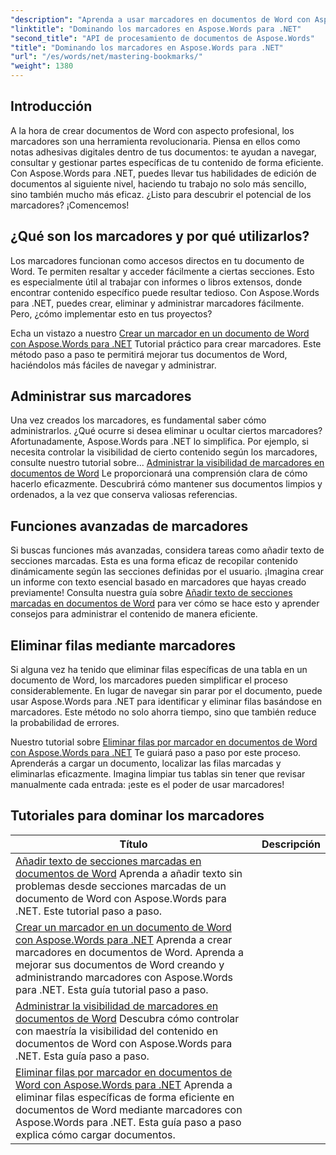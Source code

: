 ```yaml
---
"description": "Aprenda a usar marcadores en documentos de Word con Aspose.Words para .NET mediante tutoriales detallados. Mejore sus habilidades de gestión documental."
"linktitle": "Dominando los marcadores en Aspose.Words para .NET"
"second_title": "API de procesamiento de documentos de Aspose.Words"
"title": "Dominando los marcadores en Aspose.Words para .NET"
"url": "/es/words/net/mastering-bookmarks/"
"weight": 1380
---
```


## Introducción

A la hora de crear documentos de Word con aspecto profesional, los marcadores son una herramienta revolucionaria. Piensa en ellos como notas adhesivas digitales dentro de tus documentos: te ayudan a navegar, consultar y gestionar partes específicas de tu contenido de forma eficiente. Con Aspose.Words para .NET, puedes llevar tus habilidades de edición de documentos al siguiente nivel, haciendo tu trabajo no solo más sencillo, sino también mucho más eficaz. ¿Listo para descubrir el potencial de los marcadores? ¡Comencemos!

## ¿Qué son los marcadores y por qué utilizarlos?

Los marcadores funcionan como accesos directos en tu documento de Word. Te permiten resaltar y acceder fácilmente a ciertas secciones. Esto es especialmente útil al trabajar con informes o libros extensos, donde encontrar contenido específico puede resultar tedioso. Con Aspose.Words para .NET, puedes crear, eliminar y administrar marcadores fácilmente. Pero, ¿cómo implementar esto en tus proyectos?

Echa un vistazo a nuestro [Crear un marcador en un documento de Word con Aspose.Words para .NET](./create-bookmark-in-word-document/) Tutorial práctico para crear marcadores. Este método paso a paso te permitirá mejorar tus documentos de Word, haciéndolos más fáciles de navegar y administrar.

## Administrar sus marcadores

Una vez creados los marcadores, es fundamental saber cómo administrarlos. ¿Qué ocurre si desea eliminar u ocultar ciertos marcadores? Afortunadamente, Aspose.Words para .NET lo simplifica. Por ejemplo, si necesita controlar la visibilidad de cierto contenido según los marcadores, consulte nuestro tutorial sobre... [Administrar la visibilidad de marcadores en documentos de Word](./manage-bookmark-visibility-word-document/) Le proporcionará una comprensión clara de cómo hacerlo eficazmente. Descubrirá cómo mantener sus documentos limpios y ordenados, a la vez que conserva valiosas referencias.

## Funciones avanzadas de marcadores

Si buscas funciones más avanzadas, considera tareas como añadir texto de secciones marcadas. Esta es una forma eficaz de recopilar contenido dinámicamente según las secciones definidas por el usuario. ¡Imagina crear un informe con texto esencial basado en marcadores que hayas creado previamente! Consulta nuestra guía sobre [Añadir texto de secciones marcadas en documentos de Word](./append-text-from-bookmarked-sections/) para ver cómo se hace esto y aprender consejos para administrar el contenido de manera eficiente.

## Eliminar filas mediante marcadores

Si alguna vez ha tenido que eliminar filas específicas de una tabla en un documento de Word, los marcadores pueden simplificar el proceso considerablemente. En lugar de navegar sin parar por el documento, puede usar Aspose.Words para .NET para identificar y eliminar filas basándose en marcadores. Este método no solo ahorra tiempo, sino que también reduce la probabilidad de errores. 

Nuestro tutorial sobre [Eliminar filas por marcador en documentos de Word con Aspose.Words para .NET](./delete-row-by-bookmark-word-documents/) Te guiará paso a paso por este proceso. Aprenderás a cargar un documento, localizar las filas marcadas y eliminarlas eficazmente. Imagina limpiar tus tablas sin tener que revisar manualmente cada entrada: ¡este es el poder de usar marcadores! 


 ## Tutoriales para dominar los marcadores
| Título | Descripción |
| --- | --- |
| [Añadir texto de secciones marcadas en documentos de Word](./append-text-from-bookmarked-sections/) Aprenda a añadir texto sin problemas desde secciones marcadas de un documento de Word con Aspose.Words para .NET. Este tutorial paso a paso.
| [Crear un marcador en un documento de Word con Aspose.Words para .NET](./create-bookmark-in-word-document/) Aprenda a crear marcadores en documentos de Word. Aprenda a mejorar sus documentos de Word creando y administrando marcadores con Aspose.Words para .NET. Esta guía tutorial paso a paso.
| [Administrar la visibilidad de marcadores en documentos de Word](./manage-bookmark-visibility-word-document/) Descubra cómo controlar con maestría la visibilidad del contenido en documentos de Word con Aspose.Words para .NET. Esta guía paso a paso.
| [Eliminar filas por marcador en documentos de Word con Aspose.Words para .NET](./delete-row-by-bookmark-word-documents/) Aprenda a eliminar filas específicas de forma eficiente en documentos de Word mediante marcadores con Aspose.Words para .NET. Esta guía paso a paso explica cómo cargar documentos.